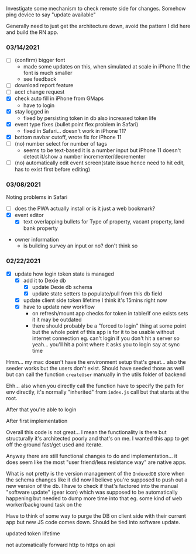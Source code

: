 Investigate some mechanism to check remote side for changes.
Somehow ping device to say "update available"

Generally need to just get the architecture down, avoid the pattern I did here and build the RN app.
### 03/14/2021
- [ ] (confirm) bigger font
  - made some updates on this, when simulated at scale in iPhone 11 the font is much smaller
  - see feedback
- [ ] download report feature
- [ ] acct change request
- [x] check auto fill in iPhone from GMaps
  - have to login
- [x] stay logged in
  - fixed by persisting token in db also increased token life
- [x] event type fixes (bullet point flex problem in Safari)
  - fixed in Safari... doesn't work in iPhone 11?
- [x] bottom navbar cutoff, wrote fix for iPhone 11
- [ ] (no) number select for number of tags
  - seems to be text-based
    it is a number input but iPhone 11 doesn't detect it/show a number incrementer/decrementer
- [ ] (no) automatically edit event screen(state issue hence need to hit edit, has to exist first before editing)

### 03/08/2021
Noting problems in Safari

- [ ] does the PWA actually install or is it just a web bookmark?
- [x] event editor
  - [x] text overlapping bullets for Type of property, vacant property, land bank property
- owner information
  - is building survey an input or no? don't think so

### 02/22/2021
- [x] update how login token state is managed
    - [x] add it to Dexie db
        - [x] update Dexie db schema
        - [x] update state setters to populate/pull from this db field
    - [x] update client side token lifetime I think it's 15mins right now
    - [x] have to update new workflow
        - on refresh/mount app checks for token in table/if one exists sets it
          it may be outdated
        - there should probably be a "forced to login" thing at some point but the whole point of this app
          is for it to be usable without internet connection eg. can't login if you don't hit a server
          so yeah... you'll hit a point where it asks you to login say at sync time

Hmm... my mac doesn't have the environment setup that's great... also the seeder works but the users don't exist.
Should have seeded those as well but can call the function `createUser` manually in the utils folder of backend

Ehh... also when you directly call the function have to specify the path for env directly, it's normally "inherited" from `index.js` call but that starts at the root.

After that you're able to login

After first implementation

Overall this code is not great... I mean the functionality is there but structurally it's architected poorly and that's on me. I wanted this app to get off the ground fast/get used and iterate.

Anyway there are still functional changes to do and implementation... it does seem like the most "user friend/less resistance way" are native apps.

What is not pretty is the version management of the `IndexedDB` store when the schema changes like it did now I believe you're supposed to push out a new version of the db. I have to check if that's factored into the manual "software update" (gear icon) which was supposed to be automatically happening but needed to dump more time into that eg. some kind of web worker/background task on the

Have to think of some way to purge the DB on client side with their current app but new JS code comes down. Should be tied into software update.

updated token lifetime

not automatically forward http to https on api